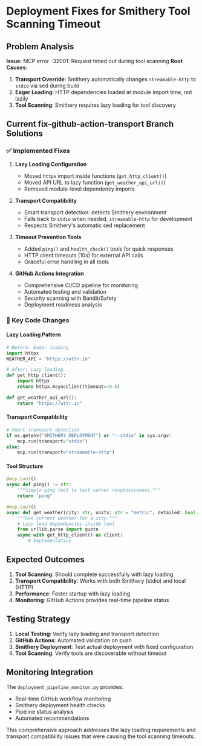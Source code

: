 # Deployment Fixes for Smithery Tool Scanning Timeout

## Problem Analysis

**Issue**: MCP error -32001: Request timed out during tool scanning
**Root Causes**:
1. **Transport Override**: Smithery automatically changes `streamable-http` to `stdio` via sed during build
2. **Eager Loading**: HTTP dependencies loaded at module import time, not lazily
3. **Tool Scanning**: Smithery requires lazy loading for tool discovery

## Current fix-github-action-transport Branch Solutions

### ✅ Implemented Fixes

1. **Lazy Loading Configuration**
   - Moved `httpx` import inside functions (`get_http_client()`)
   - Moved API URL to lazy function (`get_weather_api_url()`)
   - Removed module-level dependency imports

2. **Transport Compatibility**
   - Smart transport detection: detects Smithery environment
   - Falls back to `stdio` when needed, `streamable-http` for development
   - Respects Smithery's automatic sed replacement

3. **Timeout Prevention Tools**
   - Added `ping()` and `health_check()` tools for quick responses
   - HTTP client timeouts (10s) for external API calls
   - Graceful error handling in all tools

4. **GitHub Actions Integration**
   - Comprehensive CI/CD pipeline for monitoring
   - Automated testing and validation
   - Security scanning with Bandit/Safety
   - Deployment readiness analysis

### 🔧 Key Code Changes

#### Lazy Loading Pattern
```python
# Before: Eager loading
import httpx
WEATHER_API = "https://wttr.in"

# After: Lazy loading  
def get_http_client():
    import httpx
    return httpx.AsyncClient(timeout=10.0)

def get_weather_api_url():
    return "https://wttr.in"
```

#### Transport Compatibility
```python
# Smart transport detection
if os.getenv("SMITHERY_DEPLOYMENT") or "--stdio" in sys.argv:
    mcp.run(transport="stdio")
else:
    mcp.run(transport="streamable-http")
```

#### Tool Structure
```python
@mcp.tool()
async def ping() -> str:
    """Simple ping tool to test server responsiveness."""
    return "pong"

@mcp.tool()
async def get_weather(city: str, units: str = "metric", detailed: bool = False) -> Dict[str, Any]:
    """Get current weather for a city."""
    # Lazy load dependencies inside tool
    from urllib.parse import quote
    async with get_http_client() as client:
        # Implementation
```

## Expected Outcomes

1. **Tool Scanning**: Should complete successfully with lazy loading
2. **Transport Compatibility**: Works with both Smithery (stdio) and local (HTTP)
3. **Performance**: Faster startup with lazy loading
4. **Monitoring**: GitHub Actions provides real-time pipeline status

## Testing Strategy

1. **Local Testing**: Verify lazy loading and transport detection
2. **GitHub Actions**: Automated validation on push
3. **Smithery Deployment**: Test actual deployment with fixed configuration
4. **Tool Scanning**: Verify tools are discoverable without timeout

## Monitoring Integration

The `deployment_pipeline_monitor.py` provides:
- Real-time GitHub workflow monitoring
- Smithery deployment health checks
- Pipeline status analysis
- Automated recommendations

This comprehensive approach addresses the lazy loading requirements and transport compatibility issues that were causing the tool scanning timeouts.